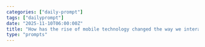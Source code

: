 ```yaml
---
categories: ["daily-prompt"]
tags: ["dailyprompt"]
date: "2025-11-10T06:00:00Z"
title: "How has the rise of mobile technology changed the way we interact with the world and each other?"
type: "prompts"
---
```

